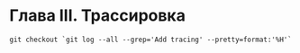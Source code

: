 # Глава III. Трассировка

```shell
git checkout `git log --all --grep='Add tracing' --pretty=format:'%H'`
```
